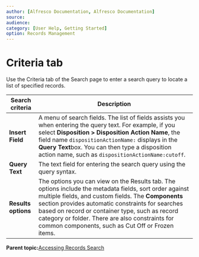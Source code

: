 ```yaml
---
author: [Alfresco Documentation, Alfresco Documentation]
source: 
audience: 
category: [User Help, Getting Started]
option: Records Management
---
```


# Criteria tab

Use the Criteria tab of the Search page to enter a search query to locate a list of specified records.

|Search criteria|Description|
|---------------|-----------|
|**Insert Field**|A menu of search fields. The list of fields assists you when entering the query text. For example, if you select **Disposition \> Disposition Action Name**, the field name `dispositionActionName:` displays in the **Query Text**box. You can then type a disposition action name, such as `dispositionActionName:cutoff`.|
|**Query Text**|The text field for entering the search query using the query syntax.|
|**Results options**|The options you can view on the Results tab. The options include the metadata fields, sort order against multiple fields, and custom fields. The **Components** section provides automatic constraints for searches based on record or container type, such as record category or folder. There are also constraints for common components, such as Cut Off or Frozen items.|

**Parent topic:**[Accessing Records Search](../tasks/rm-search-access.md)

